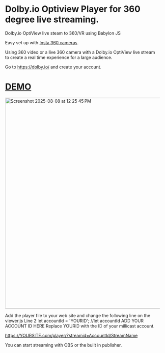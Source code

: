 # Dolby.io Optiview Player for 360 degree live streaming.

Dolby.io OptiView live steam to 360/VR using Babylon JS

Easy set up with [Insta 360 cameras](https://www.insta360.com/).

Using 360 video or a live 360 camera with a Dolby.io OptiView live stream to create a real time experience for a large audience.

Go to https://dolby.io/ and create your account.

# [DEMO](https://rnkvogel.github.io/dolby360-VR/)

<img width="1164" height="686" alt="Screenshot 2025-08-08 at 12 25 45 PM" src="https://github.com/user-attachments/assets/4d73b754-9671-48a1-83a9-55a30cb52b4a" />


Add the player file to your web site and change the following line on the viewer.js
Line 2 
let accountId = 'YOURID'; //let accountId ADD YOUR ACCOUNT ID HERE 
Replace YOURID with the ID of your millicast account.

https://YOURSITE.com/player/?streamid=AccountId/StreamName

You can start streaming with OBS or the built in publisher.


